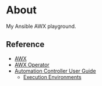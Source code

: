 # About

My Ansible AWX playground.

## Reference

* [AWX](https://github.com/ansible/awx)
* [AWX Operator](https://github.com/ansible/awx-operator)
* [Automation Controller User Guide](https://docs.ansible.com/automation-controller/latest/html/userguide/index.html)
  * [Execution Environments](https://docs.ansible.com/automation-controller/latest/html/userguide/execution_environments.html)

